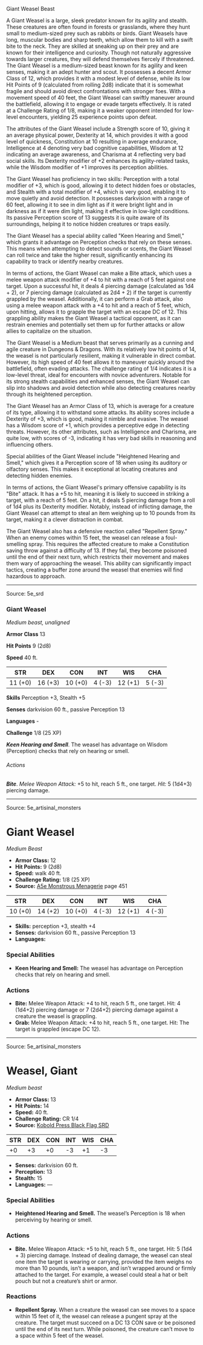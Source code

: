 <MonsterName/>Giant Weasel</MonsterName>
<CreatureType/>Beast</CreatureType>

<summary>A Giant Weasel is a large, sleek predator known for its agility and stealth. These creatures are often found in forests or grasslands, where they hunt small to medium-sized prey such as rabbits or birds. Giant Weasels have long, muscular bodies and sharp teeth, which allow them to kill with a swift bite to the neck. They are skilled at sneaking up on their prey and are known for their intelligence and curiosity. Though not naturally aggressive towards larger creatures, they will defend themselves fiercely if threatened.</summary>

<summary>The Giant Weasel is a medium-sized beast known for its agility and keen senses, making it an adept hunter and scout. It possesses a decent Armor Class of 12, which provides it with a modest level of defense, while its low Hit Points of 9 (calculated from rolling 2d8) indicate that it is somewhat fragile and should avoid direct confrontations with stronger foes. With a movement speed of 40 feet, the Giant Weasel can swiftly maneuver around the battlefield, allowing it to engage or evade targets effectively. It is rated at a Challenge Rating of 1/8, making it a weaker opponent intended for low-level encounters, yielding 25 experience points upon defeat.</summary>

<detail>

The attributes of the Giant Weasel include a Strength score of 10, giving it an average physical power, Dexterity at 14, which provides it with a good level of quickness, Constitution at 10 resulting in average endurance, Intelligence at 4 denoting very bad cognitive capabilities, Wisdom at 12 indicating an average awareness, and Charisma at 4 reflecting very bad social skills. Its Dexterity modifier of +2 enhances its agility-related tasks, while the Wisdom modifier of +1 improves its perception abilities.

The Giant Weasel has proficiency in two skills: Perception with a total modifier of +3, which is good, allowing it to detect hidden foes or obstacles, and Stealth with a total modifier of +4, which is very good, enabling it to move quietly and avoid detection. It possesses darkvision with a range of 60 feet, allowing it to see in dim light as if it were bright light and in darkness as if it were dim light, making it effective in low-light conditions. Its passive Perception score of 13 suggests it is quite aware of its surroundings, helping it to notice hidden creatures or traps easily.

The Giant Weasel has a special ability called "Keen Hearing and Smell," which grants it advantage on Perception checks that rely on these senses. This means when attempting to detect sounds or scents, the Giant Weasel can roll twice and take the higher result, significantly enhancing its capability to track or identify nearby creatures.

In terms of actions, the Giant Weasel can make a Bite attack, which uses a melee weapon attack modifier of +4 to hit with a reach of 5 feet against one target. Upon a successful hit, it deals 4 piercing damage (calculated as 1d4 + 2), or 7 piercing damage (calculated as 2d4 + 2) if the target is currently grappled by the weasel. Additionally, it can perform a Grab attack, also using a melee weapon attack with a +4 to hit and a reach of 5 feet, which, upon hitting, allows it to grapple the target with an escape DC of 12. This grappling ability makes the Giant Weasel a tactical opponent, as it can restrain enemies and potentially set them up for further attacks or allow allies to capitalize on the situation.

The Giant Weasel is a Medium beast that serves primarily as a cunning and agile creature in Dungeons & Dragons. With its relatively low hit points of 14, the weasel is not particularly resilient, making it vulnerable in direct combat. However, its high speed of 40 feet allows it to maneuver quickly around the battlefield, often evading attacks. The challenge rating of 1/4 indicates it is a low-level threat, ideal for encounters with novice adventurers. Notable for its strong stealth capabilities and enhanced senses, the Giant Weasel can slip into shadows and avoid detection while also detecting creatures nearby through its heightened perception. 

The Giant Weasel has an Armor Class of 13, which is average for a creature of its type, allowing it to withstand some attacks. Its ability scores include a Dexterity of +3, which is good, making it nimble and evasive. The weasel has a Wisdom score of +1, which provides a perceptive edge in detecting threats. However, its other attributes, such as Intelligence and Charisma, are quite low, with scores of -3, indicating it has very bad skills in reasoning and influencing others.

Special abilities of the Giant Weasel include "Heightened Hearing and Smell," which gives it a Perception score of 18 when using its auditory or olfactory senses. This makes it exceptional at locating creatures and detecting hidden enemies.

In terms of actions, the Giant Weasel's primary offensive capability is its "Bite" attack. It has a +5 to hit, meaning it is likely to succeed in striking a target, with a reach of 5 feet. On a hit, it deals 5 piercing damage from a roll of 1d4 plus its Dexterity modifier. Notably, instead of inflicting damage, the Giant Weasel can attempt to steal an item weighing up to 10 pounds from its target, making it a clever distraction in combat.

The Giant Weasel also has a defensive reaction called "Repellent Spray." When an enemy comes within 15 feet, the weasel can release a foul-smelling spray. This requires the affected creature to make a Constitution saving throw against a difficulty of 13. If they fail, they become poisoned until the end of their next turn, which restricts their movement and makes them wary of approaching the weasel. This ability can significantly impact tactics, creating a buffer zone around the weasel that enemies will find hazardous to approach.</detail>



---

Source: 5e_srd

### Giant Weasel

*Medium beast, unaligned*

**Armor Class** 13

**Hit Points** 9 (2d8)

**Speed** 40 ft.

| STR     | DEX     | CON     | INT    | WIS     | CHA    |
|---------|---------|---------|--------|---------|--------|
| 11 (+0) | 16 (+3) | 10 (+0) | 4 (-3) | 12 (+1) | 5 (-3) |

**Skills** Perception +3, Stealth +5

**Senses** darkvision 60 ft., passive Perception 13

**Languages** -

**Challenge** 1/8 (25 XP)

***Keen Hearing and Smell***. The weasel has advantage on Wisdom (Perception) checks that rely on hearing or smell.

###### Actions

***Bite***. *Melee Weapon Attack:* +5 to hit, reach 5 ft., one target. *Hit:* 5 (1d4+3) piercing damage.



---

Source: 5e_artisinal_monsters

# Giant Weasel

*Medium* *Beast*

- **Armor Class:** 12
- **Hit Points:** 9 (2d8)
- **Speed:** walk 40 ft.
- **Challenge Rating:** 1/8 (25 XP)
- **Source:** [A5e Monstrous Menagerie](https://enpublishingrpg.com/products/level-up-monstrous-menagerie-a5e) page 451

| STR | DEX | CON | INT | WIS | CHA |
| --- | --- | --- | --- | --- | --- |
| 10 (+0) | 14 (+2) | 10 (+0) | 4 (-3) | 12 (+1) | 4 (-3) |

- **Skills:** perception +3, stealth +4
- **Senses:** darkvision 60 ft., passive Perception 13
- **Languages:** 

### Special Abilities

- **Keen Hearing and Smell:** The weasel has advantage on Perception checks that rely on hearing and smell.

### Actions

- **Bite:** Melee Weapon Attack: +4 to hit, reach 5 ft., one target. Hit: 4 (1d4+2) piercing damage  or 7 (2d4+2) piercing damage against a creature the weasel is grappling.
- **Grab:** Melee Weapon Attack: +4 to hit, reach 5 ft., one target. Hit: The target is grappled (escape DC 12).






---

Source: 5e_artisinal_monsters

# Weasel, Giant

*Medium beast*

- **Armor Class:** 13
- **Hit Points:** 14
- **Speed:** 40 ft.
- **Challenge Rating:** CR 1/4
- **Source:** [Kobold Press Black Flag SRD](https://koboldpress.com/black-flag-roleplaying/)

| STR | DEX | CON | INT | WIS | CHA |
| --- | --- | --- | --- | --- | --- |
| +0 | +3 | +0 | -3 | +1 | -3 |

- **Senses:** darkvision 60 ft.
- **Perception:** 13
- **Stealth:** 15
- **Languages:** —

### Special Abilities

- **Heightened Hearing and Smell.** The weasel’s Perception is 18 when perceiving by hearing or smell.

### Actions

- **Bite.** Melee Weapon Attack: +5 to hit, reach 5 ft., one target. Hit: 5 (1d4 + 3) piercing damage. Instead of dealing damage, the weasel can steal one item the target is wearing or carrying, provided the item weighs no more than 10 pounds, isn’t a weapon, and isn’t wrapped around or firmly attached to the target. For example, a weasel could steal a hat or belt pouch but not a creature’s shirt or armor.

### Reactions

- **Repellent Spray.** When a creature the weasel can see moves to a space within 15 feet of it, the weasel can release a pungent spray at the creature. The target must succeed on a DC 13 CON save or be poisoned until the end of its next turn. While poisoned, the creature can’t move to a space within 5 feet of the weasel.




